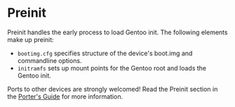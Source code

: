 # Preinit

Preinit handles the early process to load Gentoo init.  The following elements make up preinit:

  * `bootimg.cfg` specifies structure of the device's boot.img and commandline options.
  * `initramfs` sets up mount points for the Gentoo root and loads the Gentoo init.

Ports to other devices are strongly welcomed!  Read the Preinit section in the [Porter's Guide](https://jsteward.moe/sharkbait-porters-guide.html) for more information.
